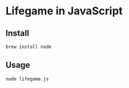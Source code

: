 # Lifegame in JavaScript

## Install

```
brew install node
```

## Usage

```
node lifegame.js
```
